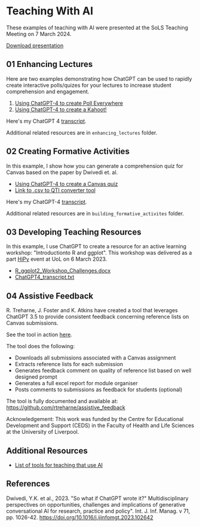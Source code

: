 
# Teaching With AI

These examples of teaching with AI were presented at the SoLS Teaching Meeting on 7 March 2024.

[Download presentation](teaching-with-ai.pptx?raw=true)

## 01 Enhancing Lectures

Here are two examples demonstrating how ChatGPT can be used to rapidly create interactive polls/quizes for your lectures to increase student comprehension and engagement.

1. [Using ChatGPT-4 to create Poll Everywhere](https://youtu.be/pmMrne3hYsg)
2. [Using ChatGPT-4 to create a Kahoot!](https://youtu.be/tu1Bbhw3wxM)

Here's my ChatGPT 4 [transcript](enhancing_lectures/chatgpt4_transcript.txt?raw=true).

Additional related resources are in `enhancing_lectures` folder.


## 02 Creating Formative Activities

In this example, I show how you can generate a comprehension quiz for Canvas based on the paper by Dwivedi et. al.

+ [Using ChatGPT-4 to create a Canvas quiz](https://youtu.be/kbduwdDQ57U)
+ [Link to .csv to QTI converter tool](https://dl.sps.northwestern.edu/canvas/2021/06/add-quiz-questions-to-canvas-by-converting-csv-files-to-qti-zip-files/)

Here's my ChatGPT-4 [transcript](building_formative_activites/chatgpt4_transcript.txt?raw=true).

Additional related resources are in `building_formative_activites` folder.

## 03 Developing Teaching Resources

In this example, I use ChatGPT to create a resource for an active learning workshop: "Introductionto R and ggplot". This workshop was delivered as a part [HiPy](https://www.hipy.org.uk) event at UoL on 6 March 2023.

+ [R_ggplot2_Workshop_Challenges.docx](developing_teaching_resources/R_ggplot2_Workshop_Challenges.docx?raw=True)
+ [ChatGPT4_transcript.txt](developing_teaching_resources/ChatGPT4_transcript.txt)

## 04 Assistive Feedback

R. Treharne, J. Foster and K. Atkins have created a tool that leverages ChatGPT 3.5 to provide consistent feedback concerning reference lists on Canvas submissions. 

See the tool in action [here](https://youtu.be/hJAWgO_3SgE?si=ZglFtDv7K3wbnlhn).

The tool does the following:

+ Downloads all submissions associated with a Canvas assignment
+ Extracts reference lists for each submission
+ Generates feedback comment on quality of reference list based on well designed prompt
+ Generates a full excel report for module organiser
+ Posts comments to submissions as feedback for students (optional)

The tool is fully documented and available at: https://github.com/rtreharne/assistive_feedback

Acknowledgement: This work was funded by the Centre for Educational Development and Support (CEDS) in the Faculty of Health and Life Sciences at the University of Liverpool.

## Additional Resources

+ [List of tools for teaching that use AI](https://favird.com/l/ai-tools-and-applications?c=Education)

## References

Dwivedi, Y.K. et al., 2023. "So what if ChatGPT wrote it?" Multidisciplinary perspectives on opportunities, challenges and implications of generative conversational AI for research, practice and policy". Int. J. Inf. Manag. v 71, pp. 1026-42. https://doi.org/10.1016/j.ijinfomgt.2023.102642
